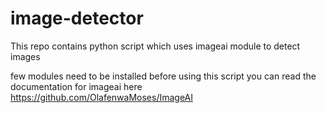 # image-detector
This repo contains python script which uses imageai module to detect images

few modules need to be installed before using this script
you can read the documentation for imageai here https://github.com/OlafenwaMoses/ImageAI
